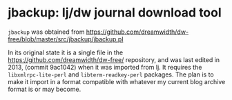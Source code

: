 # jbackup: lj/dw journal download tool



`jbackup` was obtained from 
https://github.com/dreamwidth/dw-free/blob/master/src/jbackup/jbackup.pl 

In its original state it is a single file in the
https://github.com/dreamwidth/dw-free/ repository, and was last edited in
2013, (commit 9ac1042) when it was imported from lj.  It requires the
`libxmlrpc-lite-perl` and `libterm-readkey-perl` packages.  The plan is to
make it import in a format compatible with whatever my current blog archive
format is or may become.
